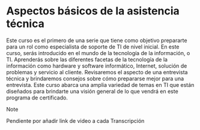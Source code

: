 # Aspectos básicos de la asistencia técnica

Este curso es el primero de una serie que tiene como objetivo prepararte para un rol como especialista de soporte de TI de nivel inicial. En este curso, serás introducido en el mundo de la tecnología de la información, o TI. Aprenderás sobre las diferentes facetas de la tecnología de la información como hardware y software informático, Internet, solución de problemas y servicio al cliente. Revisaremos el aspecto de una entrevista técnica y brindaremos consejos sobre cómo prepararse mejor para una entrevista. Este curso abarca una amplia variedad de temas en TI que están diseñados para brindarte una visión general de lo que vendrá en este programa de certificado.

> [!NOTE]  
> Pendiente por añadir link de video a cada Transcripción
